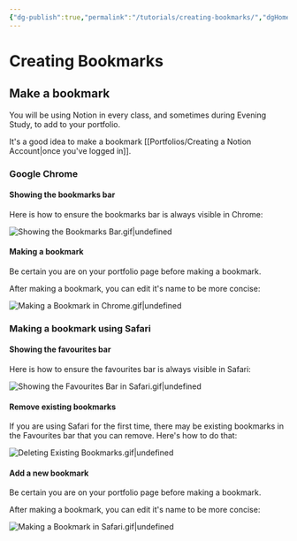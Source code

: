 ```yaml
---
{"dg-publish":true,"permalink":"/tutorials/creating-bookmarks/","dgHomeLink":true}
---
```


# Creating Bookmarks
## Make a bookmark

You will be using Notion in every class, and sometimes during Evening Study, to add to your portfolio.

It's a good idea to make a bookmark [[Portfolios/Creating a Notion Account\|once you've logged in]].

### Google Chrome
#### Showing the bookmarks bar

Here is how to ensure the bookmarks bar is always visible in Chrome:

![Showing the Bookmarks Bar.gif|undefined](/img/user/Media/Showing%20the%20Bookmarks%20Bar.gif)

#### Making a bookmark

Be certain you are on your portfolio page before making a bookmark.

After making a bookmark, you can edit it's name to be more concise:

![Making a Bookmark in Chrome.gif|undefined](/img/user/Media/Making%20a%20Bookmark%20in%20Chrome.gif)
### Making a bookmark using Safari
#### Showing the favourites bar

Here is how to ensure the favourites bar is always visible in Safari:

![Showing the Favourites Bar in Safari.gif|undefined](/img/user/Media/Showing%20the%20Favourites%20Bar%20in%20Safari.gif)

#### Remove existing bookmarks

If you are using Safari for the first time, there may be existing bookmarks in the Favourites bar that you can remove. Here's how to do that:

![Deleting Existing Bookmarks.gif|undefined](/img/user/Media/Deleting%20Existing%20Bookmarks.gif)

#### Add a new bookmark

Be certain you are on your portfolio page before making a bookmark.

After making a bookmark, you can edit it's name to be more concise:

![Making a Bookmark in Safari.gif|undefined](/img/user/Media/Making%20a%20Bookmark%20in%20Safari.gif)